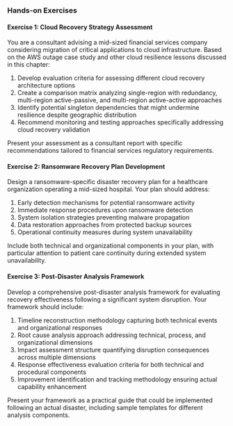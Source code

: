 
### Hands-on Exercises

#### Exercise 1: Cloud Recovery Strategy Assessment
You are a consultant advising a mid-sized financial services company considering migration of critical applications to cloud infrastructure. Based on the AWS outage case study and other cloud resilience lessons discussed in this chapter:

1. Develop evaluation criteria for assessing different cloud recovery architecture options
2. Create a comparison matrix analyzing single-region with redundancy, multi-region active-passive, and multi-region active-active approaches
3. Identify potential singleton dependencies that might undermine resilience despite geographic distribution
4. Recommend monitoring and testing approaches specifically addressing cloud recovery validation

Present your assessment as a consultant report with specific recommendations tailored to financial services regulatory requirements.

#### Exercise 2: Ransomware Recovery Plan Development
Design a ransomware-specific disaster recovery plan for a healthcare organization operating a mid-sized hospital. Your plan should address:

1. Early detection mechanisms for potential ransomware activity
2. Immediate response procedures upon ransomware detection
3. System isolation strategies preventing malware propagation
4. Data restoration approaches from protected backup sources
5. Operational continuity measures during system unavailability

Include both technical and organizational components in your plan, with particular attention to patient care continuity during extended system unavailability.

#### Exercise 3: Post-Disaster Analysis Framework
Develop a comprehensive post-disaster analysis framework for evaluating recovery effectiveness following a significant system disruption. Your framework should include:

1. Timeline reconstruction methodology capturing both technical events and organizational responses
2. Root cause analysis approach addressing technical, process, and organizational dimensions
3. Impact assessment structure quantifying disruption consequences across multiple dimensions
4. Response effectiveness evaluation criteria for both technical and procedural components
5. Improvement identification and tracking methodology ensuring actual capability enhancement

Present your framework as a practical guide that could be implemented following an actual disaster, including sample templates for different analysis components.
